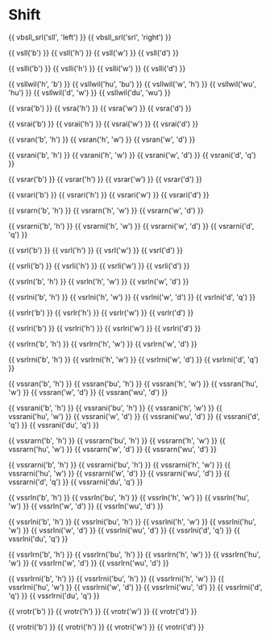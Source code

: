 # Shift

{{ vbsll_srl('sll', 'left') }}
{{ vbsll_srl('srl', 'right') }}

{{ vsll('b') }}
{{ vsll('h') }}
{{ vsll('w') }}
{{ vsll('d') }}

{{ vslli('b') }}
{{ vslli('h') }}
{{ vslli('w') }}
{{ vslli('d') }}

{{ vsllwil('h', 'b') }}
{{ vsllwil('hu', 'bu') }}
{{ vsllwil('w', 'h') }}
{{ vsllwil('wu', 'hu') }}
{{ vsllwil('d', 'w') }}
{{ vsllwil('du', 'wu') }}

{{ vsra('b') }}
{{ vsra('h') }}
{{ vsra('w') }}
{{ vsra('d') }}

{{ vsrai('b') }}
{{ vsrai('h') }}
{{ vsrai('w') }}
{{ vsrai('d') }}

{{ vsran('b', 'h') }}
{{ vsran('h', 'w') }}
{{ vsran('w', 'd') }}

{{ vsrani('b', 'h') }}
{{ vsrani('h', 'w') }}
{{ vsrani('w', 'd') }}
{{ vsrani('d', 'q') }}

{{ vsrar('b') }}
{{ vsrar('h') }}
{{ vsrar('w') }}
{{ vsrar('d') }}

{{ vsrari('b') }}
{{ vsrari('h') }}
{{ vsrari('w') }}
{{ vsrari('d') }}

{{ vsrarn('b', 'h') }}
{{ vsrarn('h', 'w') }}
{{ vsrarn('w', 'd') }}

{{ vsrarni('b', 'h') }}
{{ vsrarni('h', 'w') }}
{{ vsrarni('w', 'd') }}
{{ vsrarni('d', 'q') }}

{{ vsrl('b') }}
{{ vsrl('h') }}
{{ vsrl('w') }}
{{ vsrl('d') }}

{{ vsrli('b') }}
{{ vsrli('h') }}
{{ vsrli('w') }}
{{ vsrli('d') }}

{{ vsrln('b', 'h') }}
{{ vsrln('h', 'w') }}
{{ vsrln('w', 'd') }}

{{ vsrlni('b', 'h') }}
{{ vsrlni('h', 'w') }}
{{ vsrlni('w', 'd') }}
{{ vsrlni('d', 'q') }}

{{ vsrlr('b') }}
{{ vsrlr('h') }}
{{ vsrlr('w') }}
{{ vsrlr('d') }}

{{ vsrlri('b') }}
{{ vsrlri('h') }}
{{ vsrlri('w') }}
{{ vsrlri('d') }}

{{ vsrlrn('b', 'h') }}
{{ vsrlrn('h', 'w') }}
{{ vsrlrn('w', 'd') }}

{{ vsrlrni('b', 'h') }}
{{ vsrlrni('h', 'w') }}
{{ vsrlrni('w', 'd') }}
{{ vsrlrni('d', 'q') }}

{{ vssran('b', 'h') }}
{{ vssran('bu', 'h') }}
{{ vssran('h', 'w') }}
{{ vssran('hu', 'w') }}
{{ vssran('w', 'd') }}
{{ vssran('wu', 'd') }}

{{ vssrani('b', 'h') }}
{{ vssrani('bu', 'h') }}
{{ vssrani('h', 'w') }}
{{ vssrani('hu', 'w') }}
{{ vssrani('w', 'd') }}
{{ vssrani('wu', 'd') }}
{{ vssrani('d', 'q') }}
{{ vssrani('du', 'q') }}

{{ vssrarn('b', 'h') }}
{{ vssrarn('bu', 'h') }}
{{ vssrarn('h', 'w') }}
{{ vssrarn('hu', 'w') }}
{{ vssrarn('w', 'd') }}
{{ vssrarn('wu', 'd') }}

{{ vssrarni('b', 'h') }}
{{ vssrarni('bu', 'h') }}
{{ vssrarni('h', 'w') }}
{{ vssrarni('hu', 'w') }}
{{ vssrarni('w', 'd') }}
{{ vssrarni('wu', 'd') }}
{{ vssrarni('d', 'q') }}
{{ vssrarni('du', 'q') }}

{{ vssrln('b', 'h') }}
{{ vssrln('bu', 'h') }}
{{ vssrln('h', 'w') }}
{{ vssrln('hu', 'w') }}
{{ vssrln('w', 'd') }}
{{ vssrln('wu', 'd') }}

{{ vssrlni('b', 'h') }}
{{ vssrlni('bu', 'h') }}
{{ vssrlni('h', 'w') }}
{{ vssrlni('hu', 'w') }}
{{ vssrlni('w', 'd') }}
{{ vssrlni('wu', 'd') }}
{{ vssrlni('d', 'q') }}
{{ vssrlni('du', 'q') }}

{{ vssrlrn('b', 'h') }}
{{ vssrlrn('bu', 'h') }}
{{ vssrlrn('h', 'w') }}
{{ vssrlrn('hu', 'w') }}
{{ vssrlrn('w', 'd') }}
{{ vssrlrn('wu', 'd') }}

{{ vssrlrni('b', 'h') }}
{{ vssrlrni('bu', 'h') }}
{{ vssrlrni('h', 'w') }}
{{ vssrlrni('hu', 'w') }}
{{ vssrlrni('w', 'd') }}
{{ vssrlrni('wu', 'd') }}
{{ vssrlrni('d', 'q') }}
{{ vssrlrni('du', 'q') }}

{{ vrotr('b') }}
{{ vrotr('h') }}
{{ vrotr('w') }}
{{ vrotr('d') }}

{{ vrotri('b') }}
{{ vrotri('h') }}
{{ vrotri('w') }}
{{ vrotri('d') }}
